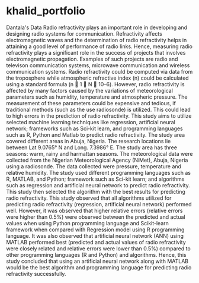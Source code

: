 # khalid_portfolio
Dantala's Data
Radio refractivity plays an important role in developing and designing radio systems for communication. Refractivity affects electromagnetic waves and the determination of radio refractivity helps in attaining a good level of performance of radio links. Hence, measuring radio refractivity plays a significant role in the success of projects that involves electromagnetic propagation. Examples of such projects are radio and televison communication systems, microwave communication and wireless communication systems.
Radio refractivity could be computed via data from the troposphere while atmospheric refractive index (n) could be calculated using a standard formula (n  1  N  10–6). However, radio refractivity is affected by many factors caused by the variations of meteorological parameters such as humidity, temperature and atmospheric pressure. The measurement of these parameters could be expensive and tedious, if traditional methods (such as the use radiosonde) is utilized. This could lead to high errors in the prediction of radio refractivity. This study aims to utilize selected machine learning techniques like regression, artificial neural network; frameworks such as Sci-kit learn, and programming languages such as R, Python and Matlab to predict radio refractivity.
The study area covered different areas in Abuja, Nigeria. The research locations lie between Lat 9.0765° N and Long. 7.3986° E. The study area has three seasons: warm, rainy and harmattan seasons. The meteorological data were collected from the Nigerian Meteorological Agency (NiMet), Abuja, Nigeria using a radiosonde. The data collected were pressure, temperature and relative humidity. The study used different programming languages such as R, MATLAB, and Python; framework such as Sci-kit learn; and algorithms such as regression and artificial neural network to predict radio refractivity. This study then selected the algorithm with the best results for predicting radio refractivity.
This study observed that all algorithms utilized for predicting radio refractivity (regression, artificial neural network) performed well. However, it was observed that higher relative errors (relative errors were higher than 0.5%) were observed between the predicted and actual values when using Python programming language and Scikit-learn framework when compared with Regression model using R programming language. It was also observed that artificial neural network (ANN) using MATLAB performed best (predicted and actual values of radio refractivity were closely related and relative errors were lower than 0.5%) compared to other programming languages (R and Python) and algorithms. Hence, this study concluded that using an artificial neural network along with MATLAB would be the best algorithm and programming language for predicting radio refractivity successfully.
